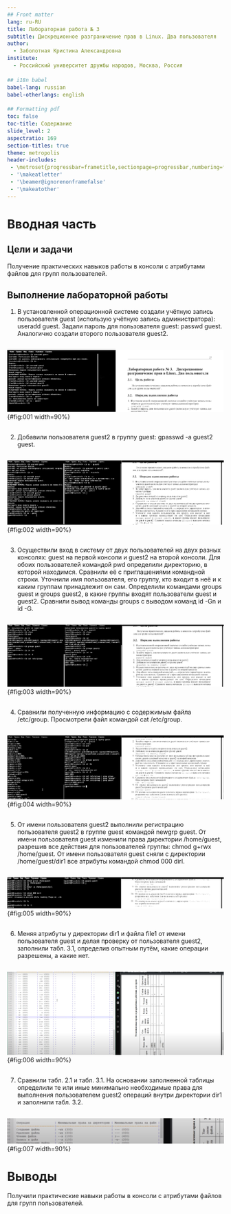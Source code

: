 ```yaml
---
## Front matter
lang: ru-RU
title: Лабораторная работа № 3
subtitle: Дискреционное разграничение прав в Linux. Два пользователя
author:
  - Заболотная Кристина Александровна
institute:
  - Российский университет дружбы народов, Москва, Россия

## i18n babel
babel-lang: russian
babel-otherlangs: english

## Formatting pdf
toc: false
toc-title: Содержание
slide_level: 2
aspectratio: 169
section-titles: true
theme: metropolis
header-includes:
 - \metroset{progressbar=frametitle,sectionpage=progressbar,numbering=fraction}
 - '\makeatletter'
 - '\beamer@ignorenonframefalse'
 - '\makeatother'
---
```


# Вводная часть

## Цели и задачи


Получение практических навыков работы в консоли с атрибутами файлов для групп пользователей.

## Выполнение лабораторной работы

1. В установленной операционной системе создали учётную запись пользователя guest (использую учётную запись администратора): useradd guest. Задали пароль для пользователя guest: passwd guest. Аналогично создали второго пользователя guest2. 

##

![passwd guest](image/1.png){#fig:001 width=90%}

##

2. Добавили пользователя guest2 в группу guest: gpasswd -a guest2 guest. 

##

![gpasswd -a guest2 guest](image/2.png){#fig:002 width=90%}

##

3. Осуществили вход в систему от двух пользователей на двух разных консолях: guest на первой консоли и guest2 на второй консоли. Для обоих пользователей командой pwd определили директорию, в которой находимся. Сравнили её с приглашениями командной строки. Уточнили имя пользователя, его группу, кто входит в неё и к каким группам принадлежит он сам. Определили  командами groups guest и groups guest2, в какие группы входят пользователи guest и guest2. Сравнили вывод команды groups с выводом команд id -Gn и id -G.

##

![id -Gn и id -G](image/3.png){#fig:003 width=90%}

##

4. Сравнили полученную информацию с содержимым файла /etc/group. Просмотрели файл командой cat /etc/group. 

##

![cat /etc/group](image/4.png){#fig:004 width=90%}

##

5. От имени пользователя guest2 выполнили регистрацию пользователя guest2 в группе guest командой newgrp guest. От имени пользователя guest изменили права директории /home/guest, разрешив все действия для пользователей группы: chmod g+rwx /home/guest. От имени пользователя guest сняли с директории /home/guest/dir1 все атрибуты командой chmod 000 dirl. 

##

![newgrp guest](image/5.png){#fig:005 width=90%}

##

6. Меняя атрибуты у директории dir1 и файла file1 от имени пользователя guest и делая проверку от пользователя guest2, заполнили табл. 3.1, определив опытным путём, какие операции разрешены, а какие нет.

##

![табл. 3.1](image/6.png){#fig:006 width=90%}

##

7. Сравнили табл. 2.1 и табл. 3.1. На основании заполненной таблицы определили те или иные минимально необходимые права для выполнения пользователем guest2 операций внутри директории dir1 и заполнили табл. 3.2.

##

![табл.3.2](image/7.png){#fig:007 width=90%}

##

# Выводы

Получили практические навыки работы в консоли с атрибутами файлов для групп пользователей.

